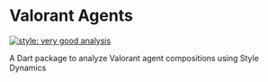 # Valorant Agents

[![style: very good analysis][very_good_analysis_badge]][very_good_analysis_link]

A Dart package to analyze Valorant agent compositions using Style Dynamics

[very_good_analysis_badge]: https://img.shields.io/badge/style-very_good_analysis-B22C89.svg
[very_good_analysis_link]: https://pub.dev/packages/very_good_analysis
